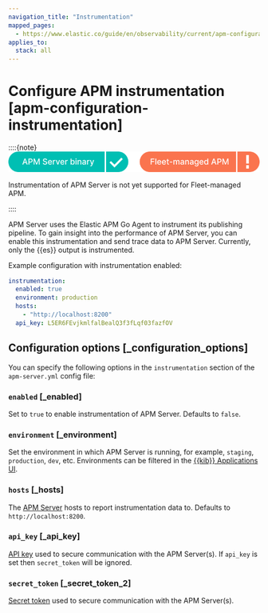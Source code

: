 ```yaml
---
navigation_title: "Instrumentation"
mapped_pages:
  - https://www.elastic.co/guide/en/observability/current/apm-configuration-instrumentation.html
applies_to:
  stack: all
---
```


# Configure APM instrumentation [apm-configuration-instrumentation]


::::{note}
![supported deployment methods](/solutions/images/observability-binary-yes-fm-no.svg "")

Instrumentation of APM Server is not yet supported for Fleet-managed APM.

::::


APM Server uses the Elastic APM Go Agent to instrument its publishing pipeline. To gain insight into the performance of APM Server, you can enable this instrumentation and send trace data to APM Server. Currently, only the {{es}} output is instrumented.

Example configuration with instrumentation enabled:

```yaml
instrumentation:
  enabled: true
  environment: production
  hosts:
    - "http://localhost:8200"
  api_key: L5ER6FEvjkmlfalBealQ3f3fLqf03fazfOV
```


## Configuration options [_configuration_options]

You can specify the following options in the `instrumentation` section of the `apm-server.yml` config file:


### `enabled` [_enabled]

Set to `true` to enable instrumentation of APM Server. Defaults to `false`.


### `environment` [_environment]

Set the environment in which APM Server is running, for example, `staging`, `production`, `dev`, etc. Environments can be filtered in the [{{kib}} Applications UI](overviews.md).


### `hosts` [_hosts]

The [APM Server](get-started-with-apm.md) hosts to report instrumentation data to. Defaults to `http://localhost:8200`.


### `api_key` [_api_key]

[API key](api-keys.md) used to secure communication with the APM Server(s). If `api_key` is set then `secret_token` will be ignored.


### `secret_token` [_secret_token_2]

[Secret token](secret-token.md) used to secure communication with the APM Server(s).

